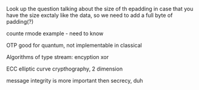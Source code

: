 
Look up the question talking about the size of th epadding in case that you have the size exctaly like the data, so we need to add a full byte of padding(?)



counte rmode example - need to know

OTP good for quantum, not implementable in classical


Algorithms of type stream: encyption xor


ECC elliptic curve crypthography, 2 dimension 


message integrity is more important then secrecy, duh